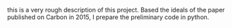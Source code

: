 this is a very rough description of this project.
Based the ideals of the paper published on Carbon in 2015, I prepare the preliminary code in python. 
